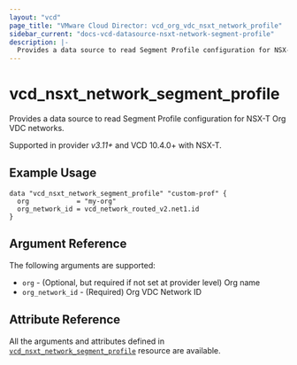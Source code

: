 ```yaml
---
layout: "vcd"
page_title: "VMware Cloud Director: vcd_org_vdc_nsxt_network_profile"
sidebar_current: "docs-vcd-datasource-nsxt-network-segment-profile"
description: |-
  Provides a data source to read Segment Profile configuration for NSX-T Org VDC networks.
---
```


# vcd\_nsxt\_network\_segment\_profile

Provides a data source to read Segment Profile configuration for NSX-T Org VDC networks.

Supported in provider *v3.11+* and VCD 10.4.0+ with NSX-T.

## Example Usage

```hcl
data "vcd_nsxt_network_segment_profile" "custom-prof" {
  org            = "my-org"
  org_network_id = vcd_network_routed_v2.net1.id
}
```


## Argument Reference

The following arguments are supported:

* `org` - (Optional, but required if not set at provider level) Org name 
* `org_network_id` - (Required) Org VDC Network ID

## Attribute Reference
 
All the arguments and attributes defined in
[`vcd_nsxt_network_segment_profile`](/providers/vmware/vcd/latest/docs/resources/nsxt_network_segment_profile)
resource are available.
